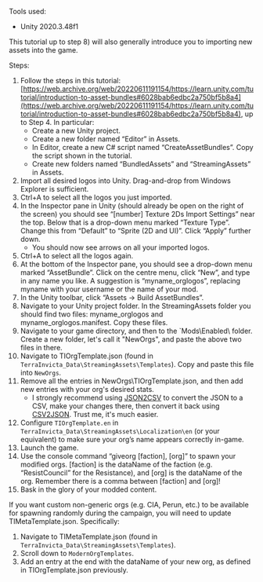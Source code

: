 Tools used:
-	Unity 2020.3.48f1

This tutorial up to step 8) will also generally introduce you to importing new assets into the game.

Steps:
1. Follow the steps in this tutorial: [https://web.archive.org/web/20220611191154/https://learn.unity.com/tutorial/introduction-to-asset-bundles#6028bab6edbc2a750bf5b8a4](https://web.archive.org/web/20220611191154/https://learn.unity.com/tutorial/introduction-to-asset-bundles#6028bab6edbc2a750bf5b8a4), up to Step 4. In particular:
    -	Create a new Unity project.
    -	Create a new folder named “Editor” in Assets.
    -	In Editor, create a new C# script named “CreateAssetBundles”. Copy the script shown in the tutorial.
    -	Create new folders named “BundledAssets” and “StreamingAssets” in Assets.
2. Import all desired logos into Unity. Drag-and-drop from Windows Explorer is sufficient.
3. Ctrl+A to select all the logos you just imported.
4. In the Inspector pane in Unity (should already be open on the right of the screen) you should see “[number] Texture 2Ds Import Settings” near the top. Below that is a drop-down menu marked “Texture Type”. Change this from “Default” to “Sprite (2D and UI)”. Click “Apply” further down.
    -	You should now see arrows on all your imported logos.
5. Ctrl+A to select all the logos again.
6. At the bottom of the Inspector pane, you should see a drop-down menu marked “AssetBundle”. Click on the centre menu, click “New”, and type in any name you like. A suggestion is “myname_orglogos”, replacing myname with your username or the name of your mod.
7. In the Unity toolbar, click “Assets -> Build AssetBundles”.
8. Navigate to your Unity project folder. In the StreamingAssets folder you should find two files: myname_orglogos and myname_orglogos.manifest. Copy these files.
9. Navigate to your game directory, and then to the `Mods\Enabled\ folder. Create a new folder, let's call it "NewOrgs", and paste the above two files in there.
10.	Navigate to TIOrgTemplate.json (found in `TerraInvicta_Data\StreamingAssets\Templates`). Copy and paste this file into `NewOrgs`.
11.	Remove all the entries in NewOrgs\TIOrgTemplate.json, and then add new entries with your org's desired stats.
    -	I strongly recommend using [JSON2CSV](http://www.convertcsv.com/json-to-csv.htm) to convert the JSON to a CSV, make your changes there, then convert it back using [CSV2JSON](http://www.convertcsv.com/csv-to-json.htm). Trust me, it's much easier.
12. Configure `TIOrgTemplate.en` in `TerraInvicta_Data\StreamingAssets\Localization\en` (or your equivalent) to make sure your org’s name appears correctly in-game.
13.	Launch the game.
14.	Use the console command “giveorg [faction], [org]” to spawn your modified orgs. [faction] is the dataName of the faction (e.g. “ResistCouncil” for the Resistance), and [org] is the dataName of the org. Remember there is a comma between [faction] and [org]!
15.	Bask in the glory of your modded content.

If you want custom non-generic orgs (e.g. CIA, Perun, etc.) to be available for spawning randomly during the campaign, you will need to update TIMetaTemplate.json. Specifically:
1. Navigate to TIMetaTemplate.json (found in `TerraInvicta_Data\StreamingAssets\Templates`).
2. Scroll down to `ModernOrgTemplates`.
3. Add an entry at the end with the dataName of your new org, as defined in TIOrgTemplate.json previously.
